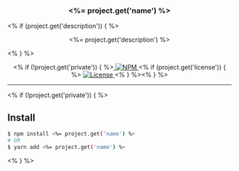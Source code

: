 <h3 align="center"><%= project.get('name') %></h3>

<% if (project.get('description')) { %>
<p align="center">
  <%= project.get('description') %>
</p>
<% } %>

<p align="center">
    <% if (!project.get('private')) { %><a href="https://www.npmjs.com/package/<%= project.get('name') %>">
        <img alt="NPM" src="https://img.shields.io/npm/v/<%= project.get('name') %>.svg?style=flat-square">
    </a>
    <% if (project.get('license')) { %> <a href="./LICENSE">
        <img alt="License" src="https://img.shields.io/npm/l/<%= project.get('name') %>.svg?style=flat-square">
    </a><% } %><% } %>
</p>

---

<% if (!project.get('private')) { %>
## Install

```sh
$ npm install <%= project.get('name') %>
# OR
$ yarn add <%= project.get('name') %>
```
<% } %>
